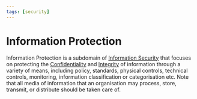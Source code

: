 ```yaml
---
tags: [security]
---
```


# Information Protection

Information Protection is a subdomain of [Information Security](202408141946.md)
that focuses on protecting the [Confidentiality](202210022150.md) and
[Integrity](202210022154.md) of information through a variety of means,
including policy, standards, physical controls, technical controls, monitoring,
information classification or categorisation etc. Note that all media of
information that an organisation may process, store, transmit, or distribute
should be taken care of.
